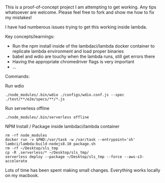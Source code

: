 This is a proof-of-concept project I am attempting to get working. Any tips whatsoever are welcome. Please feel free to fork and show me how to fix my mistakes!

I have had numberous issues trying to get this working inside lambda.

Key concepts/learnings:
- Run the npm install inside of the lambdaci/lambda docker container to replicate lambda environment and load proper binaries
- babel and wdio are touchy when the lambda runs, still get errors there
- Having the appropriate chromedriver flags is very important
- ...

Commands:

Run wdio
```
./node_modules/.bin/wdio ./configs/wdio.conf.js --spec ./test/**/e2e/specs/**/*.js
```

Run serverless offline
```
./node_modules/.bin/serverless offline
```

NPM Install / Package inside lambdaci/lambda container
```
rm -rf node_modules
docker run -v $PWD:/var/task -w /var/task --entrypoint='sh' lambci/lambda:build-nodejs8.10 package.sh
rm -rf ~/Desktop/sls_tmp
cp -R .serverless/* ~/Desktop/sls_tmp/
serverless deploy --package ~/Desktop/sls_tmp --force --aws-s3-accelerate
```

Lots of time has been spent making small changes. Everything works locally on my macbook.